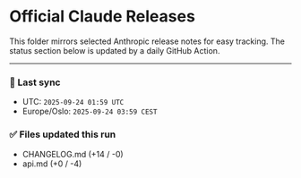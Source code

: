 # Official Claude Releases

This folder mirrors selected Anthropic release notes for easy tracking.
The status section below is updated by a daily GitHub Action.


---

<!-- sync-status:start -->

### 🔄 Last sync
- UTC: `2025-09-24 01:59 UTC`
- Europe/Oslo: `2025-09-24 03:59 CEST`

### ✅ Files updated this run

- CHANGELOG.md (+14 / -0)
- api.md (+0 / -4)<!-- sync-status:end -->


































